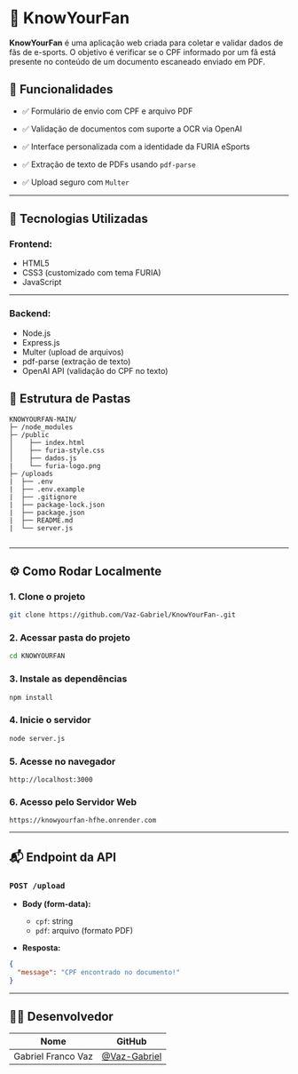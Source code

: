 # 🧠 KnowYourFan

**KnowYourFan** é uma aplicação web criada para coletar e validar dados de fãs de e-sports. O objetivo é verificar se o CPF informado por um fã está presente no conteúdo de um documento escaneado enviado em PDF.

## 🚀 Funcionalidades

- ✅ Formulário de envio com CPF e arquivo PDF
  
- ✅ Validação de documentos com suporte a OCR via OpenAI
  
- ✅ Interface personalizada com a identidade da FURIA eSports
  
- ✅ Extração de texto de PDFs usando `pdf-parse`
  
- ✅ Upload seguro com `Multer`

---

## 🧱 Tecnologias Utilizadas

### Frontend:
- HTML5
- CSS3 (customizado com tema FURIA)
- JavaScript

---

### Backend:
- Node.js
- Express.js
- Multer (upload de arquivos)
- pdf-parse (extração de texto)
- OpenAI API (validação do CPF no texto)


## 📁 Estrutura de Pastas

```
KNOWYOURFAN-MAIN/
├─ /node_modules
├─ /public
│    ├── index.html
│    ├── furia-style.css
│    ├── dados.js
|    └── furia-logo.png
├─ /uploads
|  ├── .env
|  ├── .env.example
|  ├── .gitignore
|  ├── package-lock.json
|  ├── package.json
|  ├── README.md
|  └── server.js


```
---

## ⚙️ Como Rodar Localmente

### 1. Clone o projeto

```bash
git clone https://github.com/Vaz-Gabriel/KnowYourFan-.git

```

### 2. Acessar pasta do projeto

```bash
cd KNOWYOURFAN

```

### 3. Instale as dependências

```bash
npm install
```

### 4. Inicie o servidor

```bash
node server.js
```

### 5. Acesse no navegador

```
http://localhost:3000
```

### 6. Acesso pelo Servidor Web

```
https://knowyourfan-hfhe.onrender.com
```

---

## 📬 Endpoint da API

### `POST /upload`

- **Body (form-data):**
  - `cpf`: string
  - `pdf`: arquivo (formato PDF)

- **Resposta:**
```json
{
  "message": "CPF encontrado no documento!"
}
```

---

## 👨‍💻 Desenvolvedor

| Nome     | GitHub                           |
|----------|----------------------------------|
| Gabriel Franco Vaz | [@Vaz-Gabriel](https://github.com/Vaz-Gabriel) |
